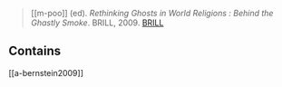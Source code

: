 > [[m-poo]] (ed). *Rethinking Ghosts in World Religions : Behind the Ghastly Smoke*. BRILL, 2009. [BRILL](https://brill.com/view/title/14634)

## Contains
[[a-bernstein2009]]